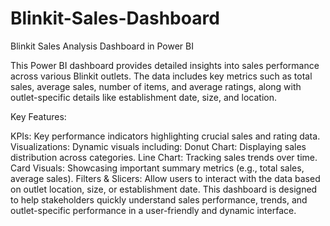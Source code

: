 # Blinkit-Sales-Dashboard
Blinkit Sales Analysis Dashboard in Power BI 


This Power BI dashboard provides detailed insights into sales performance across various Blinkit outlets. The data includes key metrics such as total sales, average sales, number of items, and average ratings, along with outlet-specific details like establishment date, size, and location.

Key Features:

KPIs: Key performance indicators highlighting crucial sales and rating data.
Visualizations: Dynamic visuals including:
Donut Chart: Displaying sales distribution across categories.
Line Chart: Tracking sales trends over time.
Card Visuals: Showcasing important summary metrics (e.g., total sales, average sales).
Filters & Slicers: Allow users to interact with the data based on outlet location, size, or establishment date.
This dashboard is designed to help stakeholders quickly understand sales performance, trends, and outlet-specific performance in a user-friendly and dynamic interface.
